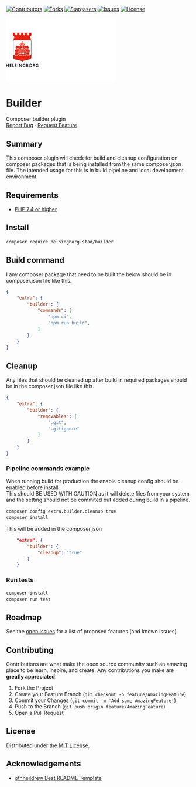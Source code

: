 <!-- SHIELDS -->
[![Contributors][contributors-shield]][contributors-url]
[![Forks][forks-shield]][forks-url]
[![Stargazers][stars-shield]][stars-url]
[![Issues][issues-shield]][issues-url]
[![License][license-shield]][license-url]

<p>
  <a href="https://github.com/helsingborg-stad/builder">
    <img src="images/hbg-github-logo-combo.png" alt="Logo" width="300">
  </a>
</p>
<h1>Builder</h1>
<p>
  Composer builder plugin
  <br />
  <a href="https://github.com/helsingborg-stad/builder/issues">Report Bug</a>
  ·
  <a href="https://github.com/helsingborg-stad/builder/issues">Request Feature</a>
</p>

## Summary
This composer plugin will check for build and cleanup configuration on composer packages that is being installed from the same composer.json file.
The intended usage for this is in build pipeline and local development environment.

## Requirements
- [PHP 7.4 or higher](https://www.php.net/)

## Install
```bash
composer require helsingborg-stad/builder
```

## Build command
I any composer package that need to be built the below should be in composer.json file like this.
```json
{
    "extra": {
        "builder": {
            "commands": [
                "npm ci",
                "npm run build",
            ]
        }
    }
}
```

## Cleanup
Any files that should be cleaned up after build in required packages should be in the composer.json file like this.
```json
{
    "extra": {
        "builder": {
            "removables": [
                ".git",
                ".gitignore"
            ]
        }
    }
}
```

### Pipeline commands example
When running build for production the enable cleanup config should be enabled before install.  
This should BE USED WITH CAUTION as it will delete files from your system and the setting should not be commited but added during build in a pipeline.

```bash
composer config extra.builder.cleanup true
composer install
```
This will be added in the composer.json
```json
    "extra": {
        "builder": {
            "cleanup": "true"
        }
    }
```

### Run tests
```bash
composer install
composer run test
```

## Roadmap

See the [open issues][issues-url] for a list of proposed features (and known issues).



## Contributing

Contributions are what make the open source community such an amazing place to be learn, inspire, and create. Any contributions you make are **greatly appreciated**.

1. Fork the Project
2. Create your Feature Branch (`git checkout -b feature/AmazingFeature`)
3. Commit your Changes (`git commit -m 'Add some AmazingFeature'`)
4. Push to the Branch (`git push origin feature/AmazingFeature`)
5. Open a Pull Request



## License

Distributed under the [MIT License][license-url].



## Acknowledgements

- [othneildrew Best README Template](https://github.com/othneildrew/Best-README-Template)



<!-- MARKDOWN LINKS & IMAGES -->
<!-- https://www.markdownguide.org/basic-syntax/#reference-style-links -->
[contributors-shield]: https://img.shields.io/github/contributors/helsingborg-stad/builder.svg?style=flat-square
[contributors-url]: https://github.com/helsingborg-stad/builder/graphs/contributors
[forks-shield]: https://img.shields.io/github/forks/helsingborg-stad/builder.svg?style=flat-square
[forks-url]: https://github.com/helsingborg-stad/builder/network/members
[stars-shield]: https://img.shields.io/github/stars/helsingborg-stad/builder.svg?style=flat-square
[stars-url]: https://github.com/helsingborg-stad/builder/stargazers
[issues-shield]: https://img.shields.io/github/issues/helsingborg-stad/builder.svg?style=flat-square
[issues-url]: https://github.com/helsingborg-stad/builder/issues
[license-shield]: https://img.shields.io/github/license/helsingborg-stad/builder.svg?style=flat-square
[license-url]: https://raw.githubusercontent.com/helsingborg-stad/builder/master/LICENSE
